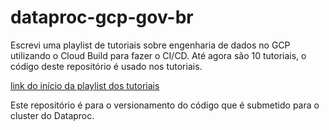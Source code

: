 # dataproc-gcp-gov-br
<p>Escrevi uma playlist de tutoriais sobre engenharia de dados no GCP utilizando o Cloud Build para fazer o CI/CD.  
Até agora são 10 tutoriais, o código deste repositório é usado nos tutoriais.</p> 

[link do início da playlist dos tutoriais](https://medium.com/@alisonluciosantos/engenharia-de-dados-com-gcp-e-ci-cd-parte-1-vis%C3%A3o-geral-do-projeto-7d18d206a8a9)


<p>Este repositório é para o versionamento do código que é submetido para o cluster do Dataproc.
</p>